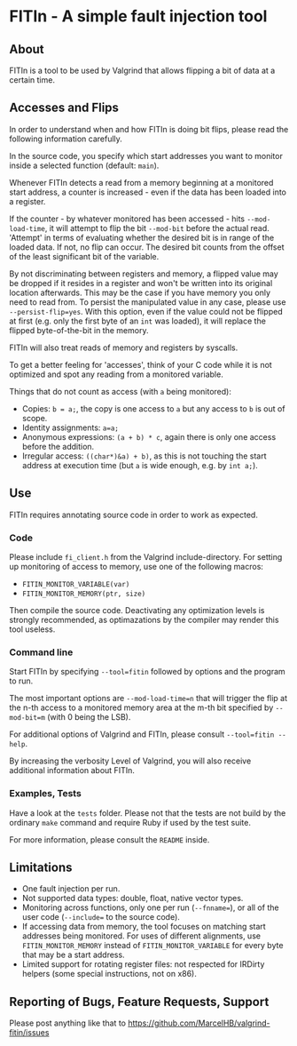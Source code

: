 # FITIn - A simple fault injection tool

## About

FITIn is a tool to be used by Valgrind that allows flipping a bit of
data at a certain time.

## Accesses and Flips

In order to understand when and how FITIn is doing bit flips, please
read the following information carefully.

In the source code, you specify which start addresses you want
to monitor inside a selected function (default: ```main```).

Whenever FITIn detects a read from a memory beginning at a monitored
start address, a counter is increased - even if the data has been loaded
into a register.

If the counter - by whatever monitored has been accessed - hits
```--mod-load-time```, it will attempt to flip the bit ```--mod-bit```
before the actual read. 'Attempt' in terms of evaluating whether the
desired bit is in range of the loaded data. If not, no flip can occur.
The desired bit counts from the offset of the least significant bit of
the variable.

By not discriminating between registers and memory, a flipped value may
be dropped if it resides in a register and won't be written into its
original location afterwards. This may be the case if you have memory
you only need to read from. To persist the manipulated value in any
case, please use ```--persist-flip=yes```. With this option, even if the
value could not be flipped at first (e.g. only the first byte of an
```int``` was loaded), it will replace the flipped byte-of-the-bit in
the memory.

FITIn will also treat reads of memory and registers by syscalls.

To get a better feeling for 'accesses', think of your C code while it
is not optimized and spot any reading from a monitored variable.

Things that do not count as access (with ```a``` being monitored):

* Copies: ```b = a;```, the copy is one access to ```a``` but any access
  to ```b``` is out of scope.
* Identity assignments: ```a=a;```
* Anonymous expressions: ```(a + b) * c```, again there is only one
  access before the addition.
* Irregular access: ```((char*)&a) + b)```, as this is not touching the
  start address at execution time (but ```a``` is wide enough, e.g. by
  ```int a;```).

## Use

FITIn requires annotating source code in order to work as expected.

### Code

Please include ```fi_client.h``` from the Valgrind include-directory.
For setting up monitoring of access to memory, use one of the following
macros:

* ```FITIN_MONITOR_VARIABLE(var)```
* ```FITIN_MONITOR_MEMORY(ptr, size)```

Then compile the source code. Deactivating any optimization levels is
strongly recommended, as optimazations by the compiler may render this
tool useless.

### Command line

Start FITIn by specifying ```--tool=fitin``` followed by options and the
program to run.

The most important options are ```--mod-load-time=n``` that will trigger
the flip at the n-th access to a monitored memory area at the m-th bit
specified by ```--mod-bit=m``` (with 0 being the LSB).

For additional options of Valgrind and FITIn, please consult
```--tool=fitin --help```.

By increasing the verbosity Level of Valgrind, you will also receive
additional information about FITIn.

### Examples, Tests

Have a look at the ```tests``` folder. Please not that the tests are not
build by the ordinary ```make``` command and require Ruby if used by the
test suite. 

For more information, please consult the ```README``` inside.

## Limitations

* One fault injection per run.
* Not supported data types: double, float, native vector types.
* Monitoring across functions, only one per run (```--fnname=```),
  or all of the user code (```--include=``` to the source code).
* If accessing data from memory, the tool focuses on matching start
  addresses being monitored. For uses of different alignments, use
  ```FITIN_MONITOR_MEMORY``` instead of ```FITIN_MONITOR_VARIABLE```
  for every byte that may be a start address.
* Limited support for rotating register files: not respected for IRDirty
  helpers (some special instructions, not on x86).

## Reporting of Bugs, Feature Requests, Support

Please post anything like that to
https://github.com/MarcelHB/valgrind-fitin/issues

